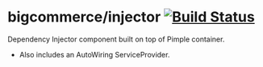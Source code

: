 # bigcommerce/injector [![Build Status](https://travis-ci.com/bigcommerce-labs/pimple-injector.svg?token=rXMck33q3q2Yxpxghp1G&branch=master)](https://travis-ci.com/bigcommerce-labs/pimple-injector)
Dependency Injector component built on top of Pimple container.

- Also includes an AutoWiring ServiceProvider. 
